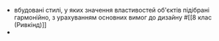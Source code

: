 - вбудовані стилі, у яких значення властивостей об'єктів підібрані гармонійно, з урахуванням основних вимог до дизайну
  #[[8 клас (Ривкінд)]]
-